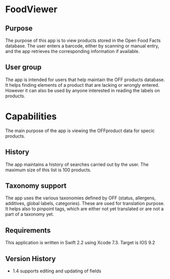 # FoodViewer

## Purpose
The purpose of this app is to view products stored in the Open Food Facts database. The user enters a barcode, either by scanning or manual entry, and the app retrieves the corresponding information if available.

## User group
The app is intended for users that help maintain the OFF products database. It helps finding elements of a product that are lacking or wrongly entered. However it can also be used by anyone interested in reading the labels on products.

# Capabilities
The main purpose of the app is viewing the OFFproduct data for specic products.

## History
The app maintains a history of searches carried out by the user. The maximum size of this list is 100 products.

## Taxonomy support
The app uses the various taxonomies defined by OFF (status, allergens, additives, global labels, categories). These are used for translation purpose. It helps also to pinpoint tags, which are either not yet translated or are not a part of a taxonomy yet.

## Requirements
This application is written in Swift 2.2 using Xcode 7.3. Target is IOS 9.2

## Version History

- 1.4 supports editing and updating of fields
